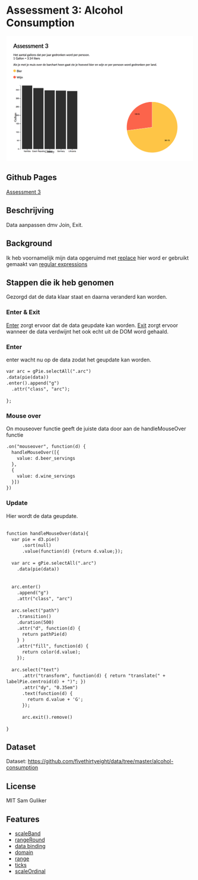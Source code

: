 # Assessment 3: Alcohol Consumption
![preview](preview.png)

## Github Pages
[Assessment 3](https://sam-guliker.github.io/fe3-assessment-3/.)
## Beschrijving
Data aanpassen dmv Join, Exit.

## Background
Ik heb voornamelijk mijn data opgeruimd met [replace](https://developer.mozilla.org/en-US/docs/Web/JavaScript/Reference/Global_Objects/String/replace) hier word er gebruikt gemaakt van [regular expressions](https://developer.mozilla.org/en-US/docs/Web/JavaScript/Guide/Regular_Expressions)

## Stappen die ik heb genomen
Gezorgd dat de data klaar staat en daarna veranderd kan worden.

### Enter  & Exit
[Enter](https://medium.com/@c_behrens/enter-update-exit-6cafc6014c36) zorgt ervoor dat de data geupdate kan worden.
[Exit](https://medium.com/@c_behrens/enter-update-exit-6cafc6014c36) zorgt ervoor wanneer de data verdwijnt het ook echt uit de DOM word gehaald.

### Enter
enter wacht nu op de data zodat het geupdate kan worden.
```
var arc = gPie.selectAll(".arc")
.data(pie(data))
.enter().append("g")
  .attr("class", "arc");

};

```

### Mouse over
On mouseover functie geeft de juiste data door aan  de  handleMouseOver functie

```
.on("mouseover", function(d) {
  handleMouseOver([{
    value: d.beer_servings
  },
  {
    value: d.wine_servings
  }])
})
```

### Update
Hier wordt de data geupdate.
```

function handleMouseOver(data){
  var pie = d3.pie()
      .sort(null)
      .value(function(d) {return d.value;});

  var arc = gPie.selectAll(".arc")
    .data(pie(data))


  arc.enter()
    .append("g")
    .attr("class", "arc")

  arc.select("path")
    .transition()
    .duration(500)
    .attr("d", function(d) {
      return pathPie(d)
    } )
    .attr("fill", function(d) {
      return color(d.value);
    });

  arc.select("text")
      .attr("transform", function(d) { return "translate(" + labelPie.centroid(d) + ")"; })
      .attr("dy", "0.35em")
      .text(function(d) {
        return d.value + 'G';
      });

      arc.exit().remove()

}
```


## Dataset
Dataset: https://github.com/fivethirtyeight/data/tree/master/alcohol-consumption

## License
MIT Sam Guliker

## Features
* [scaleBand](https://github.com/d3/d3-scale/blob/master/README.md#scaleBand)
* [rangeRound](https://github.com/d3/d3-scale#band_rangeRound)
* [data binding](http://alignedleft.com/tutorials/d3/binding-data )
* [domain](https://github.com/d3/d3-scale/blob/master/README.md#quantize_domain)
* [range](https://github.com/d3/d3-scale/blob/master/README.md#quantize_range)
* [ticks](https://github.com/d3/d3-scale/blob/master/README.md#quantize_ticks)
* [scaleOrdinal](https://github.com/d3/d3-scale/blob/master/README.md#scaleOrdinal)
